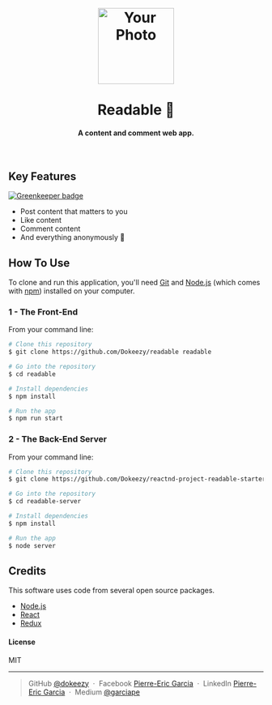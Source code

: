 <h1 align="center">
<br>
<img src="https://cdn.shopify.com/s/files/1/1061/1924/products/Speech_Bubble_Emoji_large.png?v=1480481062" alt="Your Photo" width="150">
<br>
  <br>
  Readable 💬
  <br>
</h1>

<h4 align="center">A content and comment web app.</h4>

<br>

## Key Features

[![Greenkeeper badge](https://badges.greenkeeper.io/pierreericgarcia/readable.svg)](https://greenkeeper.io/)

* Post content that matters to you
* Like content
* Comment content
* And everything anonymously 👻


## How To Use

To clone and run this application, you'll need [Git](https://git-scm.com) and [Node.js](https://nodejs.org/en/download/) (which comes with [npm](http://npmjs.com)) installed on your computer.

### 1 - The Front-End

From your command line:

```bash
# Clone this repository
$ git clone https://github.com/Dokeezy/readable readable

# Go into the repository
$ cd readable

# Install dependencies
$ npm install

# Run the app
$ npm run start
```

### 2 - The Back-End Server

From your command line:

```bash
# Clone this repository
$ git clone https://github.com/Dokeezy/reactnd-project-readable-starter.git readable-server

# Go into the repository
$ cd readable-server

# Install dependencies
$ npm install

# Run the app
$ node server
```


## Credits

This software uses code from several open source packages.

- [Node.js](https://nodejs.org/)
- [React](https://facebook.github.io/react/)
- [Redux](http://redux.js.org/)

#### License

MIT

---

> GitHub [@dokeezy](https://github.com/Dokeezy) &nbsp;&middot;&nbsp;
> Facebook [Pierre-Eric Garcia](https://www.facebook.com/pierreeric.garcia.1) &nbsp;&middot;&nbsp;
> LinkedIn [Pierre-Eric Garcia](https://www.linkedin.com/in/pierre-eric-garcia) &nbsp;&middot;&nbsp;
> Medium [@garciape](https://medium.com/@garciape)

